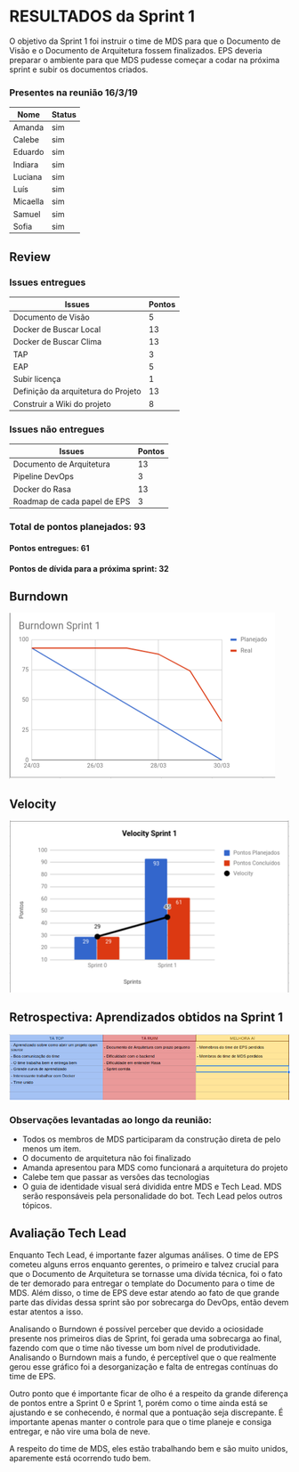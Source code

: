 # RESULTADOS da Sprint 1 

O objetivo da Sprint 1 foi instruir o time de MDS para que o Documento de Visão e o Documento de Arquitetura fossem finalizados. EPS deveria preparar o ambiente para que MDS pudesse começar a codar na próxima sprint e subir os documentos criados.

### Presentes na reunião 16/3/19

| Nome | Status |
| --------- | -------- |
| Amanda | sim |
| Calebe | sim |
| Eduardo | sim |
| Indiara | sim |
| Luciana | sim |
| Luís | sim |
| Micaella | sim |
| Samuel | sim |
| Sofia | sim |

## Review

### Issues entregues

| Issues | Pontos |
| --------- | -------- |
| Documento de Visão     | 5 |
| Docker de Buscar Local    | 13       |
| Docker de Buscar Clima    | 13       |
| TAP | 3 |
| EAP | 5 |
| Subir licença | 1 |
| Definição da arquitetura do Projeto | 13 |
| Construir a Wiki do projeto | 8 |


### Issues não entregues

|Issues | Pontos |
| --------- | --------- |
| Documento de Arquitetura | 13 |
| Pipeline DevOps | 3 |
| Docker do Rasa | 13 |
| Roadmap de cada papel de EPS | 3 |

### Total de pontos planejados: 93

#### Pontos entregues: 61

#### Pontos de dívida para a próxima sprint: 32 


## Burndown


![Burndown Sprint 1](../../assets/imgs/burndown/Burndown-Sprint1.png)


## Velocity


![Burndown Sprint 1](../../assets/imgs/velocity/Velocity-Sprint1.png)



## Retrospectiva: Aprendizados obtidos na Sprint 1 

![Retrospectiva Sprint 0](../../assets/imgs/retrospectiva/retrospectiva-S0.png)



### Observações levantadas ao longo da reunião:

- Todos os membros de MDS participaram da construção direta de pelo menos um item. 
- O documento de arquitetura não foi finalizado 
- Amanda apresentou para MDS como funcionará a arquitetura do projeto
- Calebe tem que passar as versões das tecnologias
- O guia de identidade visual será dividida entre MDS e Tech Lead. MDS serão responsáveis pela personalidade do bot. Tech Lead pelos outros tópicos. 
   

## Avaliação Tech Lead


<p>Enquanto Tech Lead, é importante fazer algumas análises. O time de EPS cometeu alguns erros enquanto gerentes, o primeiro e talvez crucial para que o Documento de Arquitetura se tornasse uma dívida técnica, foi o fato de ter demorado para entregar o template do Documento para o time de MDS. Além disso, o time de EPS deve estar atendo ao fato de que grande parte das dívidas dessa sprint são por sobrecarga do DevOps, então devem estar atentos a isso.</p>
<p>Analisando o Burndown é possível perceber que devido a ociosidade presente nos primeiros dias de Sprint, foi gerada uma sobrecarga ao final, fazendo com que o time não tivesse um bom nível de produtividade. Analisando o Burndown mais a fundo, é perceptível que o que realmente gerou esse gráfico foi a desorganização e falta de entregas contínuas do time de EPS. </p>
<p>Outro ponto que é importante ficar de olho é a respeito da grande diferença de pontos entre a Sprint 0 e Sprint 1, porém como o time ainda está se ajustando e se conhecendo, é normal que a pontuação seja discrepante. É importante apenas manter o controle para que o time planeje e consiga entregar, e não vire uma bola de neve.</p> 
<p>A respeito do time de MDS, eles estão trabalhando bem e são muito unidos, aparemente está ocorrendo tudo bem.</p>